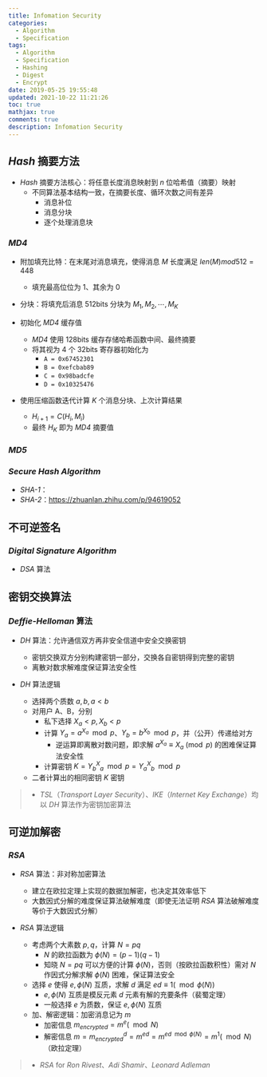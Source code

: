 ```yaml
---
title: Infomation Security
categories:
  - Algorithm
  - Specification
tags:
  - Algorithm
  - Specification
  - Hashing
  - Digest
  - Encrypt
date: 2019-05-25 19:55:48
updated: 2021-10-22 11:21:26
toc: true
mathjax: true
comments: true
description: Infomation Security
---
```


##	*Hash* 摘要方法

-	*Hash* 摘要方法核心：将任意长度消息映射到 $n$ 位哈希值（摘要）映射
	-	不同算法基本结构一致，在摘要长度、循环次数之间有差异
		-	消息补位
		-	消息分块
		-	逐个处理消息块

###	*MD4*

-	附加填充比特：在末尾对消息填充，使得消息 $M$ 长度满足 $len(M) mod 512 = 448$
	-	填充最高位位为 1、其余为 0

-	分块：将填充后消息 512bits 分块为 $M_1,M_2,\cdots,M_K$

-	初始化 *MD4* 缓存值
	-	*MD4* 使用 128bits 缓存存储哈希函数中间、最终摘要
	-	将其视为 4 个 32bits 寄存器初始化为
		-	`A = 0x67452301`
		-	`B = 0xefcbab89`
		-	`C = 0x98badcfe`
		-	`D = 0x10325476`

-	使用压缩函数迭代计算 $K$ 个消息分块、上次计算结果
	-	$H_{i+1} = C(H_i, M_i)$
	-	最终 $H_K$ 即为 *MD4* 摘要值

###	*MD5*

###	*Secure Hash Algorithm*

-	*SHA-1*：
-	*SHA-2*：<https://zhuanlan.zhihu.com/p/94619052>

##	不可逆签名

###	*Digital Signature Algorithm*

-	*DSA* 算法

##	密钥交换算法

###	*Deffie-Helloman* 算法

-	*DH* 算法：允许通信双方再非安全信道中安全交换密钥
	-	密钥交换双方分别构建密钥一部分，交换各自密钥得到完整的密钥
	-	离散对数求解难度保证算法安全性

-	*DH* 算法逻辑
	-	选择两个质数 $a,b,a < b$
	-	对用户 A、B，分别
		-	私下选择 $X_a < p, X_b < p$
		-	计算 $Y_a = a^{X_a} \mod p$、$Y_b = b^{X_b} \mod p$，并（公开）传递给对方
			-	逆运算即离散对数问题，即求解 $a^{X_a} \equiv X_a \pmod p$ 的困难保证算法安全性
		-	计算密钥 $K = Y_b^X_a \mod p = Y_a^X_b \mod p$
	-	二者计算出的相同密钥 $K$ 密钥

> - *TSL*（*Transport Layer Security*）、*IKE*（*Internet Key Exchange*）均以 *DH* 算法作为密钥加密算法

##	可逆加解密

###	*RSA*

-	*RSA* 算法：非对称加密算法
	-	建立在欧拉定理上实现的数据加解密，也决定其效率低下
	-	大数因式分解的难度保证算法破解难度（即使无法证明 *RSA* 算法破解难度等价于大数因式分解）

-	*RSA* 算法逻辑
	-	考虑两个大素数 $p,q$，计算 $N=pq$
		-	$N$ 的欧拉函数为 $\phi(N)=(p-1)(q-1)$
		-	知晓 $N=pq$ 可以方便的计算 $\phi(N)$，否则（按欧拉函数积性）需对 $N$ 作因式分解求解 $\phi(N)$ 困难，保证算法安全
	-	选择 $e$ 使得 $e,\phi(N)$ 互质，求解 $d$ 满足 $ed \equiv 1 (\mod \phi(N))$
		-	$e, \phi(N)$ 互质是模反元素 $d$ 元素有解的充要条件（裴蜀定理）
		-	一般选择 $e$ 为质数，保证 $e,\phi(N)$ 互质
	-	加、解密逻辑：加密消息记为 $m$	
		-	加密信息 $m_{encrypted} = m^e (\mod N)$
		-	解密信息 $m = m_{encrypted}^d = m^{ed} = m^{ed \mod \phi(N)} = m^1 (\mod N)$（欧拉定理）

> - *RSA* for *Ron Rivest*、*Adi Shamir*、*Leonard Adleman*

